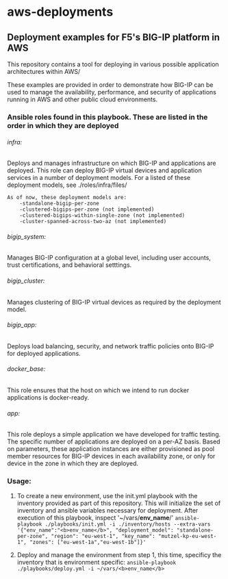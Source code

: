 # aws-deployments
## Deployment examples for F5's BIG-IP platform in AWS

This repository contains a tool for deploying in various possible application architectures within AWS/

These examples are provided in order to demonstrate how BIG-IP can be used to manage the availability, performance, and security of applications running in AWS and other public cloud environments. 


### Ansible roles found in this playbook.  These are listed in the order in which they are deployed

###### infra: 
Deploys and manages infrastructure on which BIG-IP and applications are deployed.  This role can deploy BIG-IP virtual devices and application services in a number of deployment models.  For a listed of these deployment models, see ./roles/infra/files/

	As of now, these deployment models are:
		-standalone-bigip-per-zone
		-clustered-bigips-per-zone (not implemented)
		-clustered-bigips-within-single-zone (not implemented)
		-cluster-spanned-across-two-az (not implemented)

###### bigip_system:
Manages BIG-IP configuration at a global level, including user accounts, trust certifications, and behavioral setttings. 

###### bigip_cluster: 
Manages clustering of BIG-IP virtual devices as required by the deployment model. 

###### bigip_app: 
Deploys load balancing, security, and network traffic policies onto BIG-IP for deployed applications. 

###### docker_base:
This role ensures that the host on which we intend to run docker applications is docker-ready.

###### app:
This role deploys a simple application we have developed for traffic testing. 
The specific number of applications are deployed on a per-AZ basis.  Based on parameters, these application instances are either provisioned as pool member resources for BIG-IP devices in each availability zone, or only for device in the zone in which they are deployed. 

### Usage:

1) To create a new environment, use the init.yml playbook with the inventory provided as part of this repository. 
This will initialize the set of inventory and ansible variables necessary for deployment. After execution of this playbook, inspect '~/vars/<b>env_name</b>/'
 ```ansible-playbook ./playbooks/init.yml -i ./inventory/hosts --extra-vars '{"env_name":"<b>env_name</b>", "deployment_model": "standalone-per-zone", "region": "eu-west-1", "key_name": "mutzel-kp-eu-west-1", "zones": ["eu-west-1a","eu-west-1b"]}'```

2) Deploy and manage the environment from step 1, this time, specificy the inventory that is environment specific: 
```ansible-playbook ./playbooks/deploy.yml -i ~/vars/<b>env_name</b>```


